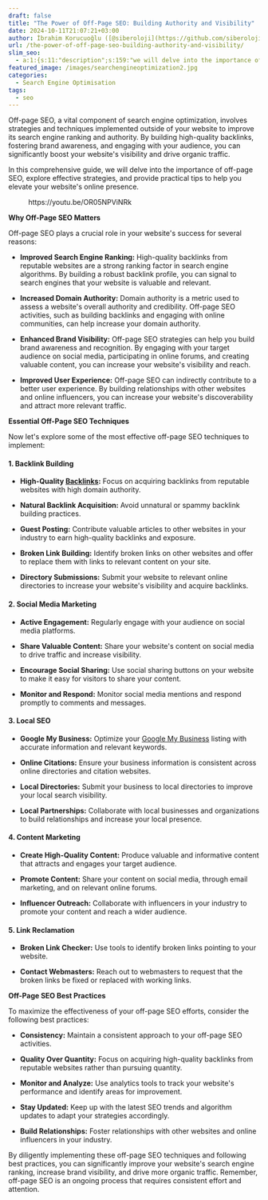 ```yaml
---
draft: false
title: "The Power of Off-Page SEO: Building Authority and Visibility"
date: 2024-10-11T21:07:21+03:00
author: İbrahim Korucuoğlu ([@siberoloji](https://github.com/siberoloji))
url: /the-power-of-off-page-seo-building-authority-and-visibility/
slim_seo:
  - a:1:{s:11:"description";s:159:"we will delve into the importance of off-page SEO, explore effective strategies, and provide practical tips to help you elevate your website's online presence.";}
featured_image: /images/searchengineoptimization2.jpg
categories:
  - Search Engine Optimisation
tags:
  - seo
---
```



Off-page SEO, a vital component of search engine optimization, involves strategies and techniques implemented outside of your website to improve its search engine ranking and authority. By building high-quality backlinks, fostering brand awareness, and engaging with your audience, you can significantly boost your website's visibility and drive organic traffic.



In this comprehensive guide, we will delve into the importance of off-page SEO, explore effective strategies, and provide practical tips to help you elevate your website's online presence.


<!-- wp:embed {"url":"https://youtu.be/OR05NPViNRk","type":"video","providerNameSlug":"youtube","responsive":true,"className":"wp-embed-aspect-16-9 wp-has-aspect-ratio"} -->
<figure class="wp-block-embed is-type-video is-provider-youtube wp-block-embed-youtube wp-embed-aspect-16-9 wp-has-aspect-ratio"><div class="wp-block-embed__wrapper">
https://youtu.be/OR05NPViNRk
</div></figure>
<!-- /wp:embed -->


**Why Off-Page SEO Matters**



Off-page SEO plays a crucial role in your website's success for several reasons:


* **Improved Search Engine Ranking:** High-quality backlinks from reputable websites are a strong ranking factor in search engine algorithms. By building a robust backlink profile, you can signal to search engines that your website is valuable and relevant.

* **Increased Domain Authority:** Domain authority is a metric used to assess a website's overall authority and credibility. Off-page SEO activities, such as building backlinks and engaging with online communities, can help increase your domain authority.

* **Enhanced Brand Visibility:** Off-page SEO strategies can help you build brand awareness and recognition. By engaging with your target audience on social media, participating in online forums, and creating valuable content, you can increase your website's visibility and reach.

* **Improved User Experience:** Off-page SEO can indirectly contribute to a better user experience. By building relationships with other websites and online influencers, you can increase your website's discoverability and attract more relevant traffic.




**Essential Off-Page SEO Techniques**



Now let's explore some of the most effective off-page SEO techniques to implement:


#### **1. Backlink Building**


* **High-Quality <a href="https://www.siberoloji.com/what-is-the-importance-of-backlinks/" target="_blank" rel="noopener" title="">Backlinks</a>:** Focus on acquiring backlinks from reputable websites with high domain authority.

* **Natural Backlink Acquisition:** Avoid unnatural or spammy backlink building practices.

* **Guest Posting:** Contribute valuable articles to other websites in your industry to earn high-quality backlinks and exposure.

* **Broken Link Building:** Identify broken links on other websites and offer to replace them with links to relevant content on your site.

* **Directory Submissions:** Submit your website to relevant online directories to increase your website's visibility and acquire backlinks.



#### **2. Social Media Marketing**


* **Active Engagement:** Regularly engage with your audience on social media platforms.

* **Share Valuable Content:** Share your website's content on social media to drive traffic and increase visibility.

* **Encourage Social Sharing:** Use social sharing buttons on your website to make it easy for visitors to share your content.

* **Monitor and Respond:** Monitor social media mentions and respond promptly to comments and messages.



#### **3. Local SEO**


* **Google My Business:** Optimize your <a href="https://www.google.com/business/" target="_blank" rel="noopener" title="">Google My Business</a> listing with accurate information and relevant keywords.

* **Online Citations:** Ensure your business information is consistent across online directories and citation websites.

* **Local Directories:** Submit your business to local directories to improve your local search visibility.

* **Local Partnerships:** Collaborate with local businesses and organizations to build relationships and increase your local presence.



#### **4. Content Marketing**


* **Create High-Quality Content:** Produce valuable and informative content that attracts and engages your target audience.

* **Promote Content:** Share your content on social media, through email marketing, and on relevant online forums.

* **Influencer Outreach:** Collaborate with influencers in your industry to promote your content and reach a wider audience.



#### **5. Link Reclamation**


* **Broken Link Checker:** Use tools to identify broken links pointing to your website.

* **Contact Webmasters:** Reach out to webmasters to request that the broken links be fixed or replaced with working links.




**Off-Page SEO Best Practices**



To maximize the effectiveness of your off-page SEO efforts, consider the following best practices:


* **Consistency:** Maintain a consistent approach to your off-page SEO activities.

* **Quality Over Quantity:** Focus on acquiring high-quality backlinks from reputable websites rather than pursuing quantity.

* **Monitor and Analyze:** Use analytics tools to track your website's performance and identify areas for improvement.

* **Stay Updated:** Keep up with the latest SEO trends and algorithm updates to adapt your strategies accordingly.

* **Build Relationships:** Foster relationships with other websites and online influencers in your industry.




By diligently implementing these off-page SEO techniques and following best practices, you can significantly improve your website's search engine ranking, increase brand visibility, and drive more organic traffic. Remember, off-page SEO is an ongoing process that requires consistent effort and attention.
